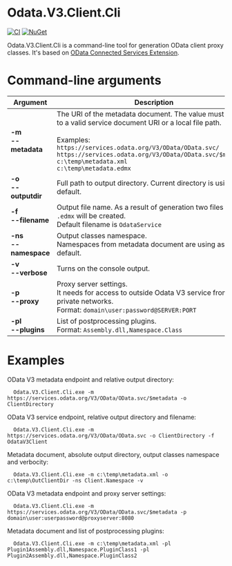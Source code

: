 # Odata.V3.Client.Cli
[![CI](https://github.com/klebanandrey/Odata.V3.Client.Cli/workflows/develop/badge.svg)](https://github.com/klebanandrey/Odata.V3.Client.Cli/actions?query=workflow%3Adevelop)
[![NuGet](https://img.shields.io/nuget/v/Odata.V3.Client.Cli.svg)](https://www.nuget.org/packages/Odata.V3.Client.Cli/)

Odata.V3.Client.Cli is a command-line tool for generation OData client proxy classes. It's based on [OData Connected Services Extension](https://github.com/OData/ODataConnectedService).


# Command-line arguments


| Argument                  | Description |
| -------------             | ----------- |
| **-m**<br>**--metadata**  |The URI of the metadata document. The value must be set to a valid service document URI or a local file path.<br><br>Examples:<br> ```https://services.odata.org/V3/OData/OData.svc/```<br>```https://services.odata.org/V3/OData/OData.svc/$metadata```<br>```c:\temp\metadata.xml```<br>```c:\temp\metadata.edmx``` |
| **-o**<br>**--outputdir** |Full path to output directory. Current directory is using as a default.|
| **-f**<br>**--filename**  |Output file name. As a result of generation two files ```.cs``` and ```.edmx``` will be created.<br>Default filename is ```OdataService```|
|**-ns**<br>**--namespace** |Output classes namespace.<br>Namespaces from metadata document are using as a default.|
|**-v**<br>**--verbose**    |Turns on the console output.| 
|**-p**<br>**--proxy**      |Proxy server settings.<br>It needs for access to outside Odata V3 service from private networks.<br>Format: ```domain\user:password@SERVER:PORT```
|**-pl**<br>**--plugins**   |List of postprocessing plugins.<br>Format: ```Assembly.dll,Namespace.Class```|


# Examples


OData V3 metadata endpoint and relative output directory:
```
  Odata.V3.Client.Cli.exe -m https://services.odata.org/V3/OData/OData.svc/$metadata -o ClientDirectory
```
OData V3 service endpoint, relative output directory and filename:
```
  Odata.V3.Client.Cli.exe -m https://services.odata.org/V3/OData/OData.svc -o ClientDirectory -f OdataV3Client
```
Metadata document, absolute output directory, output classes namespace and verbocity:
```
  Odata.V3.Client.Cli.exe -m c:\temp\metadata.xml -o c:\temp\OutClientDir -ns Client.Namespace -v
```
OData V3 metadata endpoint and proxy server settings:
```
  Odata.V3.Client.Cli.exe -m https://services.odata.org/V3/OData/OData.svc/$metadata -p domain\user:userpassword@proxyserver:8080
```
Metadata document and list of postprocessing plugins:
```
  Odata.V3.Client.Cli.exe -m c:\temp\metadata.xml -pl Plugin1Assembly.dll,Namespace.PluginClass1 -pl Plugin2Assembly.dll,Namespace.PluginClass2
```
